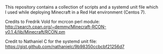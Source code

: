 This repository contains a collection of scripts and a systemd unit file which I used while deploying Minecraft in a Red Hat environment (Centos 7).

Credits to Fredrik Vold for mcrcon perl module:
http://search.cpan.org/~demmy/Minecraft-RCON-v0.1.4/lib/Minecraft/RCON.pm

Credit to Nathaniel C for the systemd unit file:
https://gist.github.com/nathanielc/9b98350ccbcbf21256d7
